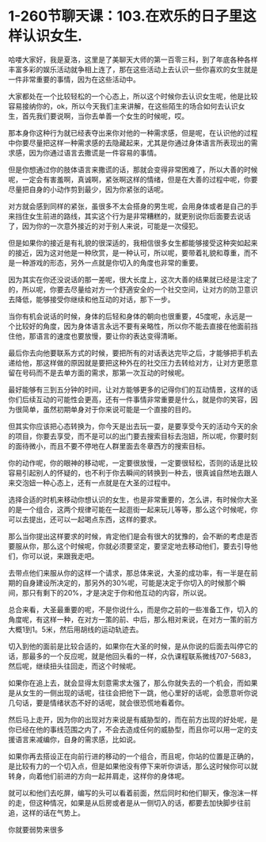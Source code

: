 # 1-260节聊天课：103.在欢乐的日子里这样认识女生.

哈喽大家好，我是夏洛，这里是了美聊天大师的第一百零三科，到了年底各种各样丰富多彩的娱乐活动就争相上连了，那在这些活动上去认识一些你喜欢的女生就是一件非常重要的事情，因为在这些活动中。

大家都处在一个比较轻松的一个心态上，所以这个时候你去认识女生呢，他是比较容易接纳你的，ok，所以今天我们主来讲解，在这些陌生的场合如何去认识女生，首先我们要说啊，当你去单善一个女生的时候呢，哎。

那本身你这种行为就已经表夺出来你对他的一种需求感，但是呢，在认识他的过程中你要尽量把这样一种需求感的去隐藏起来，尤其是你通过身体语言所表现出的需求感，因为你通过语言去撒谎是一件容易的事情。

但是你想通过你的肢体语言来撒谎的话，那就会变得非常困难了，所以大善的时候呢，一定会有害羞啊，真诚啊，紧张啊这样的情绪，但是在大善的过程中呢，你要尽量把自身的小动作剪到最少，因为你紧张的话呢。

对方就会感到同样的紧张，虽很多不太会搭身的男生呢，会用身体或者是自己的手来挡住女生前进的路线，其实这个行为是非常糟糕的，就更别说你后面要去说话了，因为你的一次意外接近的对于别人来说，可能是一次侵犯。

但是如果你的接近是有礼貌的很深适的，我相信很多女生都能够接受这种突如起来的接近，因为这对他是一种欣赏，是一种认可，所以呢，要带着礼貌和尊重，而不是一种游戏的形态，另外一点就是你切入的角度也非常的重要。

因为其实在你还没说话的那一差呢，很大长度上，这次大善的结果就已经是注定了的，所以呢，你要去尽量给对方一个舒適安全的一个社交空间，让对方的防卫意识去降低，能够接受你继续和他互动的对话，那下一步。

当你有机会说话的时候，身体的后轻和身体的朝向也很重要，45度呢，永远是一个比较好的角度，因为身体语言永远不要有亲略性，所以你不能去直接在他面前挡住他，那语言的速度也要放慢，要让你的表达变得清晰。

最后你去向他要联系方式的时候，要把所有的对话表达完毕之后，才能够把手机去递给他，那这样做的原因就是要把这种外在的社交压力去转给对方，让对方更愿意留在号码而不是去单方面的需求，那第一次互动的时候呢。

最好能够有三到五分钟的时间，让对方能够更多的记得你们的互动情景，这样的话你们后续互动的可能性会更高，还有一件事情非常重要是什么，就是你的笑容，因为很简单，虽然初期单身对于你来说可能是一个直接的目的。

但其实你应该把心态转换为，你今天是出去玩一耍，是要享受今天的活动今天的余的项目，你要去享受，而不是可以的出门要去搜索目标去泡妞，所以呢，你要时刻的面待微小，而且不要不停地在人群里面去冬章西方的搜索目标。

你的动作呢，你的眼神的移动呢，一定要很放慢，一定要很轻松，否则的话是比较容易引起别人的怀疑的，也不利于你去瞬间的转换到一种去，很真诚自然地去跟人来交泡妞一种心态上，还有一点就是在大圣的过程中。

选择合适的时机来移动你想认识的女生，也是非常重要的，怎么讲，有时候你大圣的是一个组合，这两个规律可能在一起逛街一起来玩儿等等，那么这个时候呢，你可以去提出，还可以一起喝点东西，这样的要求。

那么当你提出这样要求的时候，肯定他们是会有很大的犹豫的，会不断的考虑是否要服从你，那么这个时候呢，你就必须要坚定，要坚定地去移动他们，要去引导他们，你可以说，来跟我走吧。

去带点他们来服从你的这样一个请求，那总体来说，大圣的成功率，有一半是在前期的自身建设所决定的，那另外的30%呢，可能是决定于你切入的时候那个瞬间，那只有剩下的20%，才是决定于你和他互动的内容，所以说。

总合来看，大圣最重要的呢，不是你说什么，而是你之前的一些准备工作，切入的角度呢，有这样一种，在对方一策的前、中后，那么相对来说，在对方一策的前方大概1到1。5米，然后用胡线的运动轨迹去。

切入到他的面前是比较合适的，如果你在大圣的时候，是从你说的后面去叫停它的话，那最多的一个反应呢，就是他回头看的一样，众仇课程联系微线707-5683，然后呢，继续扭头往回走，而这个时候呢。

如果你在追上去，就会显得太刻意需求太强了，那么你就失去的一个机会，而如果是从女生的一侧出现的话呢，往往会把他下一跳，他心里好的话呢，会愿意听你说几句话，要是情绪状态不好的话呢，就会很恐慌地看着你。

然后马上走开，因为你的出现对方来说是有威胁型的，而在前方出现的好处呢，是你已经在他的事线范围之内了，不会去造成任何的威胁型，而且你可以用一定的支援语言来减编你，自身的需求感，比如说。

如果你再去搭设正在向前行进的移动的一个组合，而且呢，你站的位置是正确的，是比较有力的一个切入点，但是如果他没有停下来听你讲话，那么这时候你可以就转身，向着他们前进的方向一起并肩走，这样你的身体呢。

就可以和他们去吃屏，编写的头可以看着前面，然后同时和他们聊天，像泡沫一样的走，但这种情况，如果是从后房或者是从一侧切入的话，都要去加快脚步往前追，这样的话在气势上。

你就要弱势来很多